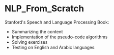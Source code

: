 # NLP_From_Scratch
Stanford's Speech and Language Processing Book:
- Summarizing the content
- Implementation of the pseudo-code algorithms
- Solving exercises
- Testing on English and Arabic languages
